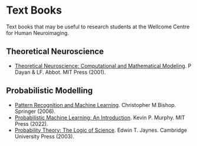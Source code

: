 # Text Books
Text books that may be useful to research students at the Wellcome Centre for Human Neuroimaging.

## Theoretical Neuroscience
* [Theoretical Neuroscience: Computational and Mathematical Modeling](http://www.gatsby.ucl.ac.uk/~lmate/biblio/dayanabbott.pdf). P Dayan & LF. Abbot. MIT Press (2001).

## Probabilistic Modelling
* [Pattern Recognition and Machine Learning](https://www.microsoft.com/en-us/research/uploads/prod/2006/01/Bishop-Pattern-Recognition-and-Machine-Learning-2006.pdf). Christopher M Bishop. Springer (2006).
* [Probabilistic Machine Learning: An Introduction](https://github.com/probml/pml-book/releases/latest/download/book1.pdf). Kevin P. Murphy. MIT Press (2022).
* [Probability Theory: The Logic of Science](https://bayes.wustl.edu/etj/prob/book.pdf). Edwin T. Jaynes. Cambridge University Press (2003).
